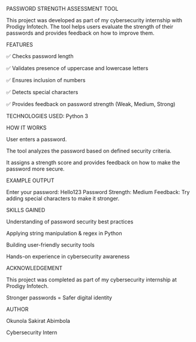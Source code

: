 PASSWORD STRENGTH ASSESSMENT TOOL

This project was developed as part of my cybersecurity internship with Prodigy Infotech. The tool helps users evaluate the strength of their passwords and provides feedback on how to improve them.

FEATURES

✅ Checks password length

✅ Validates presence of uppercase and lowercase letters

✅ Ensures inclusion of numbers

✅ Detects special characters

✅ Provides feedback on password strength (Weak, Medium, Strong)

TECHNOLOGIES USED: Python 3

HOW IT WORKS 

User enters a password.

The tool analyzes the password based on defined security criteria.

It assigns a strength score and provides feedback on how to make the password more secure.

EXAMPLE OUTPUT

Enter your password: Hello123
Password Strength: Medium
Feedback: Try adding special characters to make it stronger.

SKILLS GAINED

Understanding of password security best practices

Applying string manipulation & regex in Python

Building user-friendly security tools

Hands-on experience in cybersecurity awareness

ACKNOWLEDGEMENT

This project was completed as part of my cybersecurity internship at Prodigy Infotech.

Stronger passwords = Safer digital identity

AUTHOR

Okunola Sakirat Abimbola

Cybersecurity Intern

